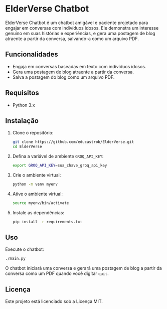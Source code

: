 # ElderVerse Chatbot

ElderVerse Chatbot é um chatbot amigável e paciente projetado para engajar em conversas com indivíduos idosos. Ele demonstra um interesse genuíno em suas histórias e experiências, e gera uma postagem de blog atraente a partir da conversa, salvando-a como um arquivo PDF.

## Funcionalidades

- Engaja em conversas baseadas em texto com indivíduos idosos.
- Gera uma postagem de blog atraente a partir da conversa.
- Salva a postagem do blog como um arquivo PDF.

## Requisitos

- Python 3.x

## Instalação

1. Clone o repositório:
   ```bash
   git clone https://github.com/educastrob/ElderVerse.git
   cd ElderVerse
   ```

2. Defina a variável de ambiente `GROQ_API_KEY`:
   ```bash
   export GROQ_API_KEY=sua_chave_groq_api_key
   ```

3. Crie o ambiente virtual:
   ```bash
   python -m venv myenv
   ```
4. Ative o ambiente virtual:
    ```bash
    source myenv/bin/activate
    ```
5. Instale as dependências:
    ```bash
    pip install -r requirements.txt
    ```

## Uso

Execute o chatbot:
```bash
./main.py
```

O chatbot iniciará uma conversa e gerará uma postagem de blog a partir da conversa como um PDF quando você digitar `quit`.

## Licença

Este projeto está licenciado sob a Licença MIT.
